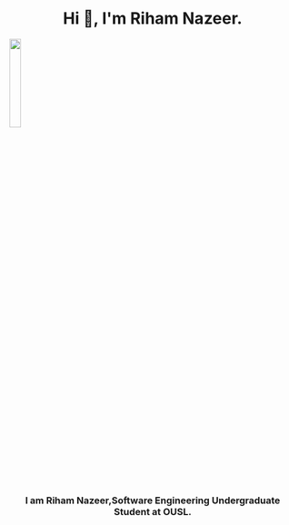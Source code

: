<h1 align="center">Hi 👋, I'm Riham Nazeer.</h1>
<img src="https://github.com/vimalverma558/vimalverma558/blob/v2/img/hello.gif" width="20%">
<h3 align="center">I am Riham Nazeer,Software Engineering Undergraduate Student at OUSL.</h3>
 
